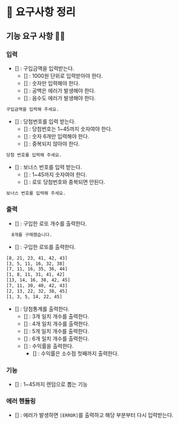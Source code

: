 # 📘 요구사항 정리

## 기능 요구 사항 🐱‍🐉

### 입력 
- [] : 구입금액을 입력받는다.
  - [] : 1000원 단위로 입력받아야 한다.
  - [] : 숫자만 입력해야 한다.
  - [] : 공백은 에러가 발생해야 한다.
  - [] : 음수도 에러가 발생해야 한다.
``` bash
구입금액을 입력해 주세요.
```

- [] : 당첨번호를 입력 받는다.
  - [] : 당첨번호는 1~45까지 숫자여야 한다.
  - [] : 숫자 6개만 입력해야 한다.
  - [] : 중복되지 않아야 한다.
``` bash
당첨 번호를 입력해 주세요.
```

- [] : 보너스 번호를 입력 받는다.
  - [] : 1~45까지 숫자여야 한다.
  - [] : 로또 당첨번호와 중복되면 안된다.
``` bash
보너스 번호를 입력해 주세요.
```

### 출력
- [] : 구입한 로또 개수를 출력한다.
``` bash
  8개를 구매했습니다.
```
- [] : 구입한 로또를 출력한다.
``` bash
[8, 21, 23, 41, 42, 43]
[3, 5, 11, 16, 32, 38]
[7, 11, 16, 35, 36, 44]
[1, 8, 11, 31, 41, 42]
[13, 14, 16, 38, 42, 45]
[7, 11, 30, 40, 42, 43]
[2, 13, 22, 32, 38, 45]
[1, 3, 5, 14, 22, 45]
```

- [] : 당첨통계를 출력한다.
  - [] : 3개 일치 개수를 출력한다.
  - [] : 4개 일치 개수를 출력한다.
  - [] : 5개 일치 개수를 출력한다.
  - [] : 6개 일치 개수를 출력한다.
  - [] : 수익률을 출력한다.
    - [] : 수익률은 소수점 첫째까지 출력한다.

### 기능
- [] : 1~45까지 렌덤으로 뽑는 기능

### 에러 헨들링
- [] : 에러가 발생하면 `[ERROR]`를 출력하고 해당 부분부터 다시 입력받는다.
